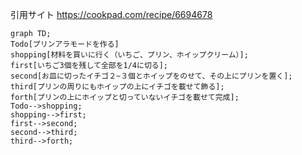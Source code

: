 引用サイト https://cookpad.com/recipe/6694678

```mermaid
graph TD;
Todo[プリンアラモードを作る]
shopping[材料を買いに行く（いちご、プリン、ホイップクリーム）];
first[いちご3個を残して全部を1/4に切る];
second[お皿に切ったイチゴ２~３個とホイップをのせて、その上にプリンを置く];
third[プリンの周りにもホイップの上にイチゴを載せて飾る];
forth[プリンの上にホイップと切っていないイチゴを載せて完成];
Todo-->shopping;
shopping-->first;
first-->second;
second-->third;
third-->forth;
```